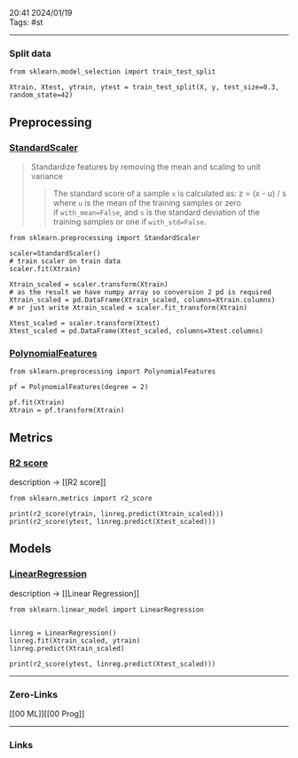 20:41     2024/01/19    
Tags: #st 
____
### Split data
```
from sklearn.model_selection import train_test_split

Xtrain, Xtest, ytrain, ytest = train_test_split(X, y, test_size=0.3, random_state=42)

```

## Preprocessing
### [StandardScaler](https://scikit-learn.org/stable/modules/generated/sklearn.preprocessing.StandardScaler.html)
> Standardize features by removing the mean and scaling to unit variance
> >The standard score of a sample `x` is calculated as:
> >z = (x - u) / s
> >where `u` is the mean of the training samples or zero if `with_mean=False`, and `s` is the standard deviation of the training samples or one if `with_std=False`.

```
from sklearn.preprocessing import StandardScaler  

scaler=StandardScaler()  
# train scaler on train data
scaler.fit(Xtrain)

Xtrain_scaled = scaler.transform(Xtrain)
# as the result we have numpy array so conversion 2 pd is required
Xtrain_scaled = pd.DataFrame(Xtrain_scaled, columns=Xtrain.columns)  
# or just write Xtrain_scaled = scaler.fit_transform(Xtrain)

Xtest_scaled = scaler.transform(Xtest)
Xtest_scaled = pd.DataFrame(Xtest_scaled, columns=Xtest.columns)
```

### [PolynomialFeatures](https://scikit-learn.org/stable/modules/generated/sklearn.preprocessing.PolynomialFeatures.html#sklearn.preprocessing.PolynomialFeatures)

```
from sklearn.preprocessing import PolynomialFeatures  

pf = PolynomialFeatures(degree = 2)

pf.fit(Xtrain)
Xtrain = pf.transform(Xtrain)
```


## Metrics
### [R2 score](https://scikit-learn.org/stable/modules/generated/sklearn.metrics.r2_score.html#sklearn.metrics.r2_score)

description -> [[R2 score]]

```
from sklearn.metrics import r2_score

print(r2_score(ytrain, linreg.predict(Xtrain_scaled)))
print(r2_score(ytest, linreg.predict(Xtest_scaled)))

```
## Models
### [LinearRegression](https://scikit-learn.org/stable/modules/generated/sklearn.linear_model.LinearRegression.html#sklearn.linear_model.LinearRegression)

description -> [[Linear Regression]]
```
from sklearn.linear_model import LinearRegression
  

linreg = LinearRegression()
linreg.fit(Xtrain_scaled, ytrain)
linreg.predict(Xtrain_scaled)

print(r2_score(ytest, linreg.predict(Xtest_scaled)))
```
____
### Zero-Links
[[00 ML]][[00 Prog]]
____
### Links